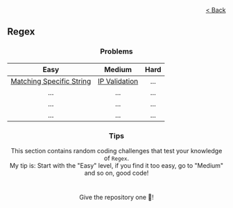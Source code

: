 <p align="right">
  <a href="../../README.md">< Back</a>
</p>

<h2>Regex</h2>

<h3 align="center">Problems</h3>

<div align="center">

| Easy 	| Medium 	| Hard 	|
|:---:	|:---:	|:---:	|
| [Matching Specific String](./matching-specific-string/problem.md)	| [IP Validation](./ip-validation/problem.md) | ... |
| ... | ... | ... |
| ... | ... | ... |
| ... | ... | ... |

</div>

<h3 align="center">Tips</h3>

<p align="center">This section contains random coding challenges that test your knowledge of <code>Regex</code>.<br> My tip is: Start with the "Easy" level, if you find it too easy, go to "Medium" and so on, good code!</p>

#

<p align="center">Give the repository one 🌟!<p>
